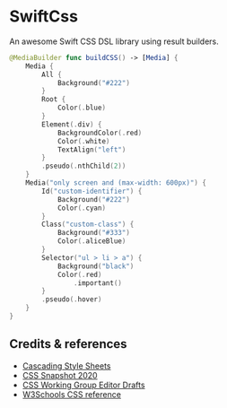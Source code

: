 # SwiftCss

An awesome Swift CSS DSL library using result builders.

```swift
@MediaBuilder func buildCSS() -> [Media] {
    Media {
        All {
            Background("#222")
        }
        Root {
            Color(.blue)
        }
        Element(.div) {
            BackgroundColor(.red)
            Color(.white)
            TextAlign("left")
        }
        .pseudo(.nthChild(2))
    }
    Media("only screen and (max-width: 600px)") {
        Id("custom-identifier") {
            Background("#222")
            Color(.cyan)
        }
        Class("custom-class") {
            Background("#333")
            Color(.aliceBlue)
        }
        Selector("ul > li > a") {
            Background("black")
            Color(.red)
                .important()
        }
        .pseudo(.hover)
    }
}

```

## Credits & references

- [Cascading Style Sheets](https://www.w3.org/Style/CSS/)
- [CSS Snapshot 2020](https://www.w3.org/TR/css-2020/) 
- [CSS Working Group Editor Drafts](https://drafts.csswg.org/)
- [W3Schools CSS reference](https://www.w3schools.com/cssref/)
